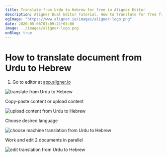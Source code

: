 ```yaml
---
title: Translate from Urdu to Hebrew for free in Aligner Editor
description: Aligner Dual Editor Tutorial. How to translate for free from Urdu to Hebrew. Aligner is multilingual document management platform. 
ogImage: "https://www.aligner.io/images/aligner-logo.png"
date: 2020-05-06T07:09:21+03:00
image: ../images/aligner-logo.png
onBlog: true
---
```


# How to translate document from Urdu to Hebrew

1. Go to editor at [app.aligner.io](https://app.aligner.io "Aligner App web page")

![translate from Urdu to Hebrew](../aligner-blank-editor.png "translate from Urdu to Hebrew")

Copy-paste content or upload content

![upload content from Urdu to Hebrew](../aligner-uploaded-document.png "upload content from Urdu to Hebrew")

Choose desired language

![choose machine translation from Urdu to Hebrew](../aligner-language-dropdown.png "choose machine translation from Urdu to Hebrew")

Work and edit 2 documents in parallel

![edit translation from Urdu to Hebrew](../aligner-double-sitded-editor.png "edit translation from Urdu to Hebrew")

